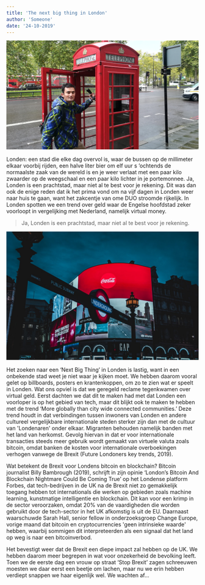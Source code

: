 ```yaml
---
title: 'The next big thing in London'
author: 'Someone'
date: '24-10-2019'
---
```


![alt](./IMG_20191017_121149.jpg)

Londen: een stad die elke dag overvol is, waar de bussen op de millimeter elkaar voorbij rijden, een halve liter bier om elf uur s ’ochtends de normaalste zaak van de wereld is en je weer verlaat met een paar kilo zwaarder op de weegschaal en een paar kilo lichter in je portemonnee. Ja, Londen is een prachtstad, maar niet al te best voor je rekening. Dit was dan ook de enige reden dat ik het prima vond om na vijf dagen in Londen weer naar huis te gaan, want het zakcentje van ome DUO stroomde rijkelijk. In Londen spotten we een trend over geld waar de Engelse hoofdstad zeker voorloopt in vergelijking met Nederland, namelijk virtual money.


> Ja, Londen is een prachtstad, maar niet al te best voor je rekening.

![alt](./photo-1559119840-4e2f44b24e45.jpeg) 

Het zoeken naar een ‘Next Big Thing’ in Londen is lastig, want in een onbekende stad weet je niet waar je kijken moet. We hebben daarom vooral gelet op billboards, posters en krantenkoppen, om zo te zien wat er speelt in Londen. Wat ons opviel is dat we geregeld reclame tegenkwamen over virtual geld. Eerst dachten we dat dit te maken had met dat Londen een voorloper is op het gebied van tech, maar dit blijkt ook te maken te hebben met de trend ‘More globally than city wide connected communities.’ Deze trend houdt in dat verbindingen tussen inwoners van Londen en andere cultureel vergelijkbare internationale steden sterker zijn dan met de cultuur van 'Londenaren' onder elkaar. Migranten behouden namelijk banden met het land van herkomst. Gevolg hiervan in dat er voor internationale transacties steeds meer gebruik wordt gemaakt van virtuele valuta zoals bitcoin, omdat banken de kosten voor internationale overboekingen verhogen vanwege de Brexit (Future Londoners key trends, 2019). 

 

Wat betekent de Brexit voor Londens bitcoin en blockchain? Bitcoin journalist Billy Bambrough (2019), schrijft in zijn opinie ‘London’s Bitcoin And Blockchain Nightmare Could Be Coming True’ op het Londense platform Forbes, dat tech-bedrijven in de UK na de Brexit niet zo gemakkelijk toegang hebben tot internationals die werken op gebieden zoals machine learning, kunstmatige intelligentie en blockchain. Dit kan voor een krimp in de sector veroorzaken, omdat 20% van de vaardigheden die worden gebruikt door de tech-sector in het UK afkomstig is uit de EU. Daarnaast waarschuwde Sarah Hall, senior fellow in onderzoeksgroep Change Europe, vorige maand dat bitcoin en cryptocurrencies 'geen intrinsieke waarde' hebben, waarbij sommigen dit interpreteerden als een signaal dat het land op weg is naar een bitcoinverbod.

 

Het bevestigt weer dat de Brexit een diepe impact zal hebben op de UK. We hebben daarom meer begrepen in wat voor onzekerheid de bevolking leeft. Toen we de eerste dag een vrouw op straat ‘Stop Brexit’ zagen schreeuwen moesten we daar eerst een beetje om lachen, maar nu we erin hebben verdiept snappen we haar eigenlijk wel. We wachten af…

